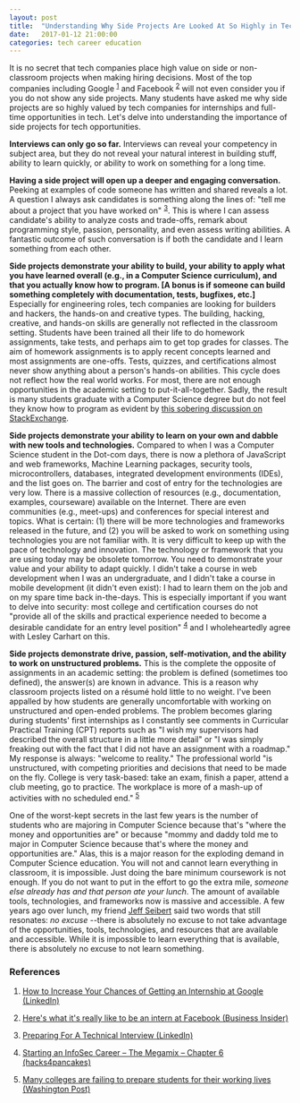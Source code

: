 ```yaml
---
layout: post
title:  "Understanding Why Side Projects Are Looked At So Highly in Tech"
date:   2017-01-12 21:00:00
categories: tech career education
---
```


It is no secret that tech companies place high value on side or non-classroom projects when making hiring decisions.  Most of the top companies including Google <sup>[1](#ref1)</sup> and Facebook <sup>[2](#ref2)</sup> will not even consider you if you do not show any side projects.  Many students have asked me why side projects are so highly valued by tech companies for internships and full-time opportunities in tech.  Let's delve into understanding the importance of side projects for tech opportunities.

**Interviews can only go so far.**  Interviews can reveal your competency in subject area, but they do not reveal your natural interest in building stuff, ability to learn quickly, or ability to work on something for a long time.

**Having a side project will open up a deeper and engaging conversation.**  Peeking at examples of code someone has written and shared reveals a lot.  A question I always ask candidates is something along the lines of: "tell me about a project that you have worked on" <sup>[3](#ref3)</sup>.  This is where I can assess candidate's ability to analyze costs and trade-offs, remark about programming style, passion, personality, and even assess writing abilities.  A fantastic outcome of such conversation is if both the candidate and I learn something from each other.

**Side projects demonstrate your ability to build, your ability to apply what you have learned overall (e.g., in a Computer Science curriculum), and that you actually know how to program. [A bonus is if someone can build something completely with documentation, tests, bugfixes, etc.]**  Especially for engineering roles, tech companies are looking for builders and hackers, the hands-on and creative types.  The building, hacking, creative, and hands-on skills are generally not reflected in the classroom setting.  Students have been trained all their life to do homework assignments, take tests, and perhaps aim to get top grades for classes.  The aim of homework assignments is to apply recent concepts learned and most assignments are one-offs.  Tests, quizzes, and certifications almost never show anything about a person's hands-on abilities.  This cycle does not reflect how the real world works.  For most, there are not enough opportunities in the academic setting to put-it-all-together.  Sadly, the result is many students graduate with a Computer Science degree but do not feel they know how to program as evident by [this sobering discussion on StackExchange](http://softwareengineering.stackexchange.com/questions/43528/im-graduating-with-a-computer-science-degree-but-i-dont-feel-like-i-know-how-t/).

**Side projects demonstrate your ability to learn on your own and dabble with new tools and technologies.**  Compared to when I was a Computer Science student in the Dot-com days, there is now a plethora of JavaScript and web frameworks, Machine Learning packages, security tools, microcontrollers, databases, integrated development environments (IDEs), and the list goes on.  The barrier and cost of entry for the technologies are very low.  There is a massive collection of resources (e.g., documentation, examples, courseware) available on the Internet.  There are even communities (e.g., meet-ups) and conferences for special interest and topics.  What is certain: (1) there will be more technologies and frameworks released in the future, and (2) you will be asked to work on something using technologies you are not familiar with.  It is very difficult to keep up with the pace of technology and innovation.  The technology or framework that you are using today may be obsolete tomorrow.  You need to demonstrate your value and your ability to adapt quickly.  I didn't take a course in web development when I was an undergraduate, and I didn't take a course in mobile development (it didn't even exist): I had to learn them on the job and on my spare time back in-the-days.  This is especially important if you want to delve into security: most college and certification courses do not "provide all of the skills and practical experience needed to become a desirable candidate for an entry level position" <sup>[4](#ref4)</sup> and I wholeheartedly agree with Lesley Carhart on this.

**Side projects demonstrate drive, passion, self-motivation, and the ability to work on unstructured problems.**  This is the complete the opposite of assignments in an academic setting: the problem is defined (sometimes too defined), the answer(s) are known in advance.  This is a reason why classroom projects listed on a résumé hold little to no weight.  I've been appalled by how students are generally uncomfortable with working on unstructured and open-ended problems. The problem becomes glaring during students' first internships as I constantly see comments in Curricular Practical Training (CPT) reports such as "I wish my supervisors had described the overall structure in a little more detail" or "I was simply freaking out with the fact that I did not have an assignment with a roadmap." My response is always: "welcome to reality."  The professional world "is unstructured, with competing priorities and decisions that need to be made on the fly. College is very task-based: take an exam, finish a paper, attend a club meeting, go to practice. The workplace is more of a mash-up of activities with no scheduled end." <sup>[5](#ref5)</sup>

One of the worst-kept secrets in the last few years is the number of students who are majoring in Computer Science because that's "where the money and opportunities are" or because "mommy and daddy told me to major in Computer Science because that's where the money and opportunities are."  Alas, this is a major reason for the exploding demand in Computer Science education.  You will not and cannot learn everything in classroom, it is impossible.  Just doing the bare minimum coursework is not enough.  If you do not want to put in the effort to go the extra mile, _someone else already has and that person ate your lunch_.  The amount of available tools, technologies, and frameworks now is massive and accessible.  A few years ago over lunch, my friend [Jeff Seibert](https://twitter.com/jeffseibert) said two words that still resonates: _no excuse_ --there is absolutely no excuse to not take advantage of the opportunities, tools, technologies, and resources that are available and accessible.  While it is impossible to learn everything that is available, there is absolutely no excuse to not learn something.

### References
1. <a name="ref1" href="https://www.linkedin.com/pulse/20140504203720-173889783-how-to-increase-your-chances-of-getting-an-internship-at-google">How to Increase Your Chances of Getting an Internship at Google (LinkedIn)</a>

2. <a name="ref2" href="http://www.businessinsider.com/what-is-it-like-to-intern-at-facebook-2016-8/#so-what-does-facebook-look-for-in-its-interns-11">Here's what it's really like to be an intern at Facebook (Business Insider)</a>

3. <a name="ref3" href="https://www.linkedin.com/pulse/preparing-technical-interview-ming-chow">Preparing For A Technical Interview (LinkedIn)</a>

4. <a name="ref4" href="https://tisiphone.net/2016/02/10/starting-an-infosec-career-the-megamix-chapter-6/">Starting an InfoSec Career – The Megamix – Chapter 6 (hacks4pancakes)</a>

5. <a name="ref5" href="https://www.washingtonpost.com/news/grade-point/wp/2015/10/15/many-colleges-are-failing-to-prepare-students-for-their-working-lives/">Many colleges are failing to prepare students for their working lives (Washington Post)</a>